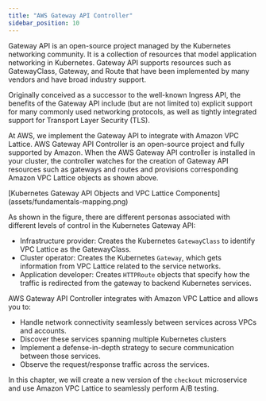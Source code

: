 ```yaml
---
title: "AWS Gateway API Controller"
sidebar_position: 10
---
```


Gateway API is an open-source project managed by the Kubernetes networking community. It is a collection of resources that model application networking in Kubernetes. Gateway API supports resources such as GatewayClass, Gateway, and Route that have been implemented by many vendors and have broad industry support.

Originally conceived as a successor to the well-known Ingress API, the benefits of the Gateway API include (but are not limited to) explicit support for many commonly used networking protocols, as well as tightly integrated support for Transport Layer Security (TLS).

At AWS, we implement the Gateway API to integrate with Amazon VPC Lattice. AWS Gateway API Controller is an open-source project and fully supported by Amazon. When the AWS Gateway API controller is installed in your cluster, the controller watches for the creation of Gateway API resources such as gateways and routes and provisions corresponding Amazon VPC Lattice objects as shown above.

[Kubernetes Gateway API Objects and VPC Lattice Components] (assets/fundamentals-mapping.png)

As shown in the figure, there are different personas associated with different levels of control in the Kubernetes Gateway API:

* Infrastructure provider: Creates the Kubernetes `GatewayClass` to identify VPC Lattice as the GatewayClass.
* Cluster operator: Creates the Kubernetes `Gateway`, which gets information from VPC Lattice related to the service networks.
* Application developer: Creates `HTTPRoute` objects that specify how the traffic is redirected from the gateway to backend Kubernetes services.

AWS Gateway API Controller integrates with Amazon VPC Lattice and allows you to:

* Handle network connectivity seamlessly between services across VPCs and accounts.
* Discover these services spanning multiple Kubernetes clusters
* Implement a defense-in-depth strategy to secure communication between those services.
* Observe the request/response traffic across the services.

In this chapter, we will create a new version of the `checkout` microservice and use Amazon VPC Lattice to seamlessly perform A/B testing.
